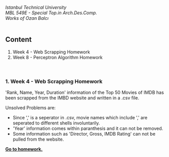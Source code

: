 *Istanbul Technical University  
MBL 549E - Special Top.in Arch.Des.Comp.  
Works of Ozan Balcı*
<br/><br/> 
## Content  
1. Week 4 - Web Scrapping Homework
2. Week 8 - Perceptron Algorithm Homework <br/><br/><br/>
### 1. Week 4 - Web Scrapping Homework
'Rank, Name, Year, Duration' information of the Top 50 Movies of IMDB has been scrapped from the IMBD website and written in a .csv file.

Unsolved Problems are:  
- Since ',' is a seperator in .csv, movie names which include ',' are seperated to different shells involuntarily.
- 'Year' information comes within paranthesis and it can not be removed.
- Some information such as 'Director, Gross, IMDB Rating' can not be pulled from the website.

**[Go to homework.](https://github.com/balciozan/MBL_OzanBalci/tree/master/imdb_top_50)**
